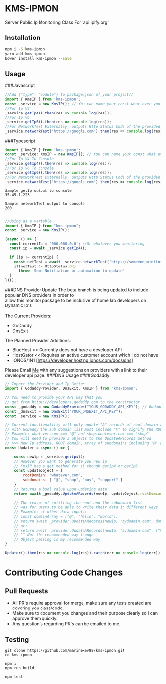 # KMS-IPMON
Server Public Ip Monitoring Class For 'api.ipify.org'

## Installation 
```sh
npm i -S kms-ipmon
yarn add kms-ipmon
bower install kms-ipmon --save 
```

## Usage
###Javascript
```javascript
//Add {"type": "module"} to package.json of your project//
import { KmsIP } from 'kms-ipmon';
const _service = new KmsIP(); // You can name your const what ever you want and new up a Kms instance//
//For Ip V4
_service.getIp4().then(res => console.log(res));
//For Ip V6
_service.getIp6().then(res => console.log(res));
//For NetworkTest Externally, outputs Http Status Code of the provided URL to your known endpoint//
_service.networkTest('https://google.com').then(res => console.log(res));
```
###Typescript

```typescript
import { KmsIP } from 'kms-ipmon';
const _service: KmsIP = new KmsIP(); // You can name your const what ever you want and new up a Kms instance //
//For Ip V4 To Console
_service.getIp4().then(res => console.log(res));
//For Ip V6 To Console
_service.getIp6().then(res => console.log(res));
//For NetworkTest Externally, outputs Http Status Code of the provided URL//
_service.networkTest('https://google.com').then(res => console.log(res));
```
```shell
Sample getIp output to console
35.45.1.223

Sample networkTest output to console
200
```
```javascript

//Using as a variable
import { KmsIP } from "kms-ipmon";
const _service = new KmsIP();

(async () => {
  const currentIp = '000.000.0.0'; //Or whatever you monitoring
  const ip = await _service.getIp4();

  if (ip != currentIp) {
    const netTest = await _service.networkTest('https://someendpointtotest.com');
    if(netTest != HttpStatus.OK)
      throw 'Some Notifiation or automation to update'
  }  
})();
```
 ###DNS Provider Update
The beta branch is being updated to include popular DNS providers in order to\
allow this monitor package to be inclusive of home lab developers on Dynamic Ip's\
\
The Current Providers:
  - GoDaddy 
  - DnsExit

The Planned Provider Additions:
  - BlueHost << Currently does not have a developer API 
  - HostGator << Requires an active customer account which I do not have
  - IONOS/1N1 [https://developer.hosting.ionos.com/docs/dns]

Please Email <a href="mailto:km@xpro.dev">Me</a> with any suggestions on providers with a link to their developer api page.
 ###DNS Usage
  ####Godaddy:
```javascript
// Import the Provider and Ip Getter
import { GodaddyProvider, DnsExit, KmsIP } from "kms-ipmon";

// You need to provide your API key that you
// get from https://developers.godaddy.com to the constructor
const _godaddy = new GodaddyProvider("YOUR_GODADDY_API_KEY"); // Godaddy format is "apikeystring:apisecretstring" << Conjoin the key and secret
const _dnsExit = new DnsExit("YOUR_DNSEXIT_API_KEY");
const _service = new KmsIP();

// Current functionalitiy will only update "A" records of root domain and subdomains
// With GoDaddy the sub domain list must include "@" to signify the ROOT domain > 
// Example: whatever.com === "@" and shop.whatever.com === "shop"
// You will need to provide 3 objects to the UpdateARecords method 
// >>> New Ip address, ROOT domain, Array of subdomains including '@' as the first index
const Updater = async () => {
    
    const newIp = _service.getIp4(); 
    // However you want to generate you new ip 
    // KmsIP has a get method for it though getIp4 or getIp6 
    const updateObject = {
        rootDomian: "whatever.com",
        subdomains: [ "@", "shop", "buy", "support" ]
    }
    // Returns a bool value upon updating data
    return await _godaddy.UpdateARecords(newIp, updateObject.rootDomian, updateObject.subdomains);
    
    // The reason of splitting the root and the subdomain list 
    // was for users to be able to write their data in different ways
    // Examples of other data inputs:
    // const domainArray = ["@", "hello", "world"];
    // return await _provider.UpdateARecords(newIp, "mydoamin.com", domainArray);
    // or:
    // return await _provider.UpdateARecords(newIp, "mydoamin.com", ["@", "hello", "there"]);
    // ^^ Not the recommended way though
    // Object passing is my recommended way
}

Updater().then(res => console.log(res)).catch(err => console.log(err));
```
# Contributing Code Changes
## Pull Requests
- All PR's require approval for merge, make sure any tests created are covering you class/code. 
- Make sure to document you changes and their purpose clearly so I can approve them quickly.
- Any question's regarding PR's can be emailed to me.
## Testing
```shell
git clone https://github.com/marinekev88/kms-ipmon.git
cd kms-ipmon

npm i
npm run build

npm test
```
